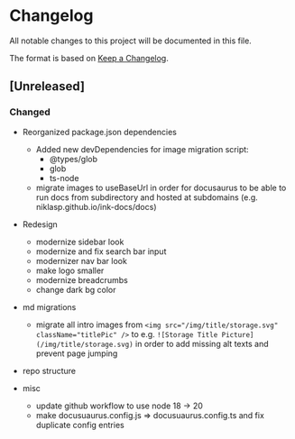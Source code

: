 # Changelog

All notable changes to this project will be documented in this file.

The format is based on [Keep a Changelog](https://keepachangelog.com/en/1.0.0/).

## [Unreleased]

### Changed

- Reorganized package.json dependencies

  - Added new devDependencies for image migration script:
    - @types/glob
    - glob
    - ts-node
  - migrate images to useBaseUrl in order for docusaurus to be able to run docs from subdirectory and hosted at subdomains (e.g. niklasp.github.io/ink-docs/docs)

- Redesign

  - modernize sidebar look
  - modernize and fix search bar input
  - modernizer nav bar look
  - make logo smaller
  - modernize breadcrumbs
  - change dark bg color

- md migrations

  - migrate all intro images from `<img src="/img/title/storage.svg" className="titlePic" />` to e.g. `![Storage Title Picture](/img/title/storage.svg)` in order to add missing alt texts and prevent page jumping

- repo structure

- misc
  - update github workflow to use node 18 -> 20
  - make docusuaurus.config.js => docusuaurus.config.ts and fix duplicate config entries

